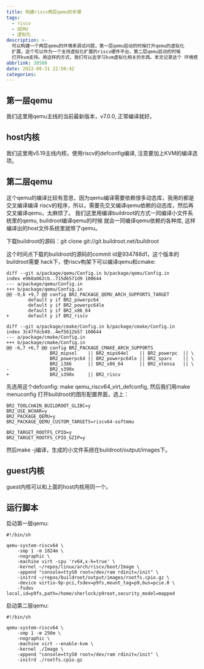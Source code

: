 ```yaml
---
title: 构建riscv两层qemu的步骤
tags:
  - riscv
  - QEMU
  - 虚拟化
description: >-
  可以构建一个两层qemu的环境来调试问题，第一层qemu启动的时候打开qemu的虚拟化
  扩展，这个可以作为一个支持虚拟化扩展的riscv硬件平台，第二层qemu启动的时候
  打开kvm支持。用这样的方式，我们可以去学习kvm虚拟化相关的东西。本文记录这个 环境搭建的过程，使用的环境是ubuntu 20.04 arm64版本。
abbrlink: 38580
date: 2022-08-31 22:50:42
categories:
---
```


第一层qemu
-----------

 我们这里用qemu主线的当前最新版本，v7.0.0, 正常编译就好。

host内核
---------

 我们这里用v5.19主线内核，使用riscv的defconfig编译, 注意要加上KVM的编译选项。

第二层qemu
-----------

 这个qemu的编译比较有意思，因为qemu编译需要依赖很多动态库，我用的都是交叉编译编译
 riscv的程序，所以，需要先交叉编译qemu依赖的动态库，然后再交叉编译qemu，太麻烦了。
 我们这里用编译buildroot的方式一同编译小文件系统里的qemu, buildroot编译qemu的时候
 就会一同编译qemu依赖的各种库, 这样编译出的host文件系统里就带了qemu。

 下载buildroot的源码：git clone git://git.buildroot.net/buildroot

 这个时间点下载的buildroot的源码的commit id是934788d1，这个版本的buildroot需要
 hack下，使riscv构架下可以编译qemu和cmake:
```
diff --git a/package/qemu/Config.in b/package/qemu/Config.in
index e960a062cb..715d6571d9 100644
--- a/package/qemu/Config.in
+++ b/package/qemu/Config.in
@@ -9,6 +9,7 @@ config BR2_PACKAGE_QEMU_ARCH_SUPPORTS_TARGET
        default y if BR2_powerpc64
        default y if BR2_powerpc64le
        default y if BR2_x86_64
+       default y if BR2_riscv

diff --git a/package/cmake/Config.in b/package/cmake/Config.in
index 3c47fdcb49..4ef5612b57 100644
--- a/package/cmake/Config.in
+++ b/package/cmake/Config.in
@@ -6,7 +6,7 @@ config BR2_PACKAGE_CMAKE_ARCH_SUPPORTS
                BR2_mipsel    || BR2_mips64el    || BR2_powerpc  || \
                BR2_powerpc64 || BR2_powerpc64le || BR2_sparc    || \
                BR2_i386      || BR2_x86_64      || BR2_xtensa   || \
-               BR2_s390x
+               BR2_s390x     || BR2_riscv
```

 先选用这个defconfig: make qemu_riscv64_virt_defconfig, 然后我们用make menuconfig
 打开buildroot的图形配置界面，选上：
```
BR2_TOOLCHAIN_BUILDROOT_GLIBC=y
BR2_USE_WCHAR=y
BR2_PACKAGE_QEMU=y
BR2_PACKAGE_QEMU_CUSTOM_TARGETS=riscv64-softmmu

BR2_TARGET_ROOTFS_CPIO=y
BR2_TARGET_ROOTFS_CPIO_GZIP=y
```
 然后make -j编译，生成的小文件系统在buildroot/output/images下。

guest内核
----------

 guest内核可以和上面的host内核用同一个。


运行脚本
---------

启动第一层qemu:
```
#!/bin/sh

qemu-system-riscv64 \
	-smp 1 -m 1024m \
	-nographic \
	-machine virt -cpu 'rv64,x-h=true' \
	-kernel ~/repos/linux/arch/riscv/boot/Image \
	-append "console=ttyS0 root=/dev/ram rdinit=/init" \
	-initrd ~/repos/buildroot/output/images/rootfs.cpio.gz \
 	-device virtio-9p-pci,fsdev=p9fs,mount_tag=p9,bus=pcie.0 \
	-fsdev local,id=p9fs,path=/home/sherlock/p9root,security_model=mapped
```
启动第二层qemu:
```
#!/bin/sh

qemu-system-riscv64 \
	-smp 1 -m 256m \
	-nographic \
	-machine virt --enable-kvm \
	-kernel ./Image \
	-append "console=ttyS0 root=/dev/ram rdinit=/init" \
	-initrd ./rootfs.cpio.gz
```

